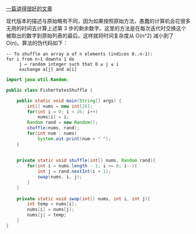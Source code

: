 [一篇讲得很好的文章](https://gaohaoyang.github.io/2016/10/16/shuffle-algorithm/)

现代版本的描述与原始略有不同，因为如果按照原始方法，愚蠢的计算机会花很多无用的时间去计算上述第 3 步的剩余数字。这里的方法是在每次迭代时交换这个被取出的数字到原始列表的最后。这样就将时间复杂度从 O(n^2) 减小到了 O(n)。算法的伪代码如下：

```
-- To shuffle an array a of n elements (indices 0..n-1):
for i from n−1 downto 1 do
     j ← random integer such that 0 ≤ j ≤ i
     exchange a[j] and a[i]
```

```java
import java.util.Random;

public class FisherYatesShuffle {

	public static void main(String[] args) {
		int[] nums = new int[26];
		for(int i = 0; i < 26; i++)
			nums[i] = i;
		Random rand = new Random();
		shuffle(nums, rand);
		for(int num : nums)
			System.out.print(num + " ");
	}
	
	
	private static void shuffle(int[] nums, Random rand){
		for(int i = nums.length - 1; i >= 0; i--){
			int j = rand.nextInt(i + 1);
			swap(nums, i, j);
		}
	}
	
	private static void swap(int[] nums, int i, int j){
		int temp = nums[i];
		nums[i] = nums[j];
		nums[j] = temp;
	}
}
```

